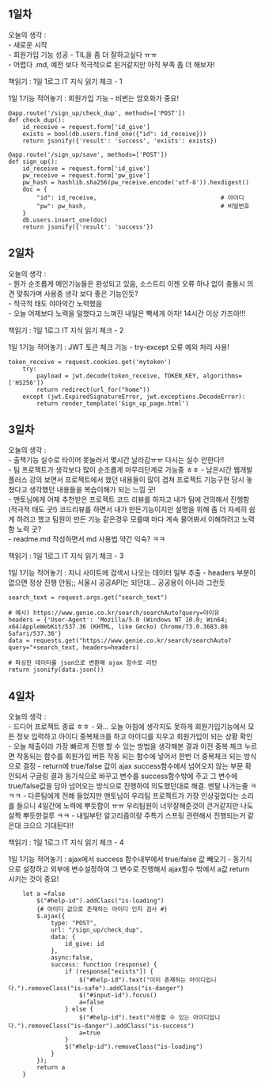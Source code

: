 ## 1일차    

오늘의 생각 :    
    - 새로운 시작    
    - 회원가입 기능 성공 
    - TIL을 좀 더 잘하고싶다 ㅠㅠ    
    - 어렵다 .md, 예전 보다 적극적으로 된거같지만 아직 부족 좀 더 해보자! 

책읽기 : 1일 1로그 IT 지식 읽기 체크 - 1

1일 1기능 적어놓기 : 회원가입 기능 - 비번는 암호화가 중요!
<pre><code>@app.route('/sign_up/check_dup', methods=['POST'])
def check_dup():
    id_receive = request.form['id_give']
    exists = bool(db.users.find_one({"id": id_receive}))
    return jsonify({'result': 'success', 'exists': exists})

@app.route('/sign_up/save', methods=['POST'])
def sign_up():
    id_receive = request.form['id_give']
    pw_receive = request.form['pw_give']
    pw_hash = hashlib.sha256(pw_receive.encode('utf-8')).hexdigest()
    doc = {
        "id": id_receive,                                   # 아이디
        "pw": pw_hash,                                      # 비밀번호   
    }
    db.users.insert_one(doc)
    return jsonify({'result': 'success'})</code></pre> 

## 2일차 

오늘의 생각 :    
    - 뭔가 순조롭게 메인기능들은 완성되고 있음, 소스트리 이젠 오류 하나 없이 충돌시 의견 맞춰가며 사용중 생각 보다 좋은 기능인듯?   
    - 적극적 태도 야아악간 노력했음   
    - 오늘 어제보다 노력을 덜했다고 느껴진 내일은 빡세게 아자! 14시간 이상 가즈아!!!   

책읽기 : 1일 1로그 IT 지식 읽기 체크 - 2

1일 1기능 적어놓기 : JWT 토큰 체크 기능 - try-except 오류 예외 처리 사용!
<pre><code>token_receive = request.cookies.get('mytoken')
    try:
        payload = jwt.decode(token_receive, TOKEN_KEY, algorithms=['HS256'])
        return redirect(url_for("home"))
    except (jwt.ExpiredSignatureError, jwt.exceptions.DecodeError):
        return render_template('Sign_up_page.html')</code></pre> 
        
## 3일차 

오늘의 생각 :    
    - 출책기능 실수로 타이머 못눌러서 몇시간 날라감ㅠㅠ 다시는 실수 안한다!!   
    - 팀 프로젝트가 생각보다 많이 순조롭게 마무리단계로 가능중 ㅎㅎ
    - 남은시간 웹개발 플러스 강의 보면서 프로젝트에서 했던 내용들이 많이 겹쳐 프로젝트 기능구현 당시 놓쳤다고 생각했던 내용들을 복습이해가 되는 느낌 굿!   
    - 맨토님에게 어제 추천받은 프로젝트 코드 리뷰를 하자고 내가 팀에 건의해서 진행함 (적극적 태도 굿!) 코드리뷰를 하면서 내가 만든기능이지만 설명을 위해 좀 더 자세히 쉽게 하려고 했고 팀원이 만든 기능 같은경우 모를때 마다 계속 물어봐서 이해하려고 노력함 노력 굿?   
    - readme.md 작성하면서 md 사용법 약간 익숙? ㅋㅋ

책읽기 : 1일 1로그 IT 지식 읽기 체크 - 3

1일 1기능 적어놓기 : 지니 사이트에 검색시 나오는 데이터 일부 추출 - headers 부분이 없으면 정상 진행 안됨;; 서울시 공공API는 되던대... 공공용이 아니라 그런듯
<pre><code>search_text = request.args.get("search_text")

# 예시) https://www.genie.co.kr/search/searchAuto?query=아이유
headers = {'User-Agent': 'Mozilla/5.0 (Windows NT 10.0; Win64; x64)AppleWebKit/537.36 (KHTML, like Gecko) Chrome/73.0.3683.86 Safari/537.36'}
data = requests.get("https://www.genie.co.kr/search/searchAuto?query="+search_text, headers=headers)

# 파싱한 데이터를 json으로 변환해 ajax 함수로 리턴
return jsonify(data.json())</code></pre> 
        
## 4일차 

오늘의 생각 :   
    - 드디어 프로젝트 종료 ㅎㅎ
    - 와... 오늘 아침에 생각지도 못하게 회원가입기능에서 모든 정보 입력하고 아이디 중복체크를 하고 아이디를 지우고 회원가입이 되는 상황 확인
    - 오늘 제출이라 가장 빠르게 진행 할 수 있는 방법을 생각해본 결과 이전 중복 체크 누르면 작동되는 함수를 회원가입 버튼 작동 되는 함수에 넣어서 한번 더 중복체크 되는 방식으로 결정
    - return에 true/false 값이 ajax success함수에서 넘어오지 않는 부문 확인되서 구글링 결과 동기식으로 바꾸고 변수를 success함수밖에 주고 그 변수에 true/false값을 담아 넘어오는 방식으로 진행하여 의도했던대로 해결. 멘탈 나가는줄 ㅋㅋㅋ
    - 다른팀에게 전해 들었지만 맨토님이 우리팀 프로젝트가 가장 인상깊었다는 소리를 들으니 4일간에 노력에 뿌듯함이 ㅠㅠ 우리팀원이 너무잘해준것이 큰거같지만 나도 살짝 뿌듯한걸루 ㅋㅋ
    - 내일부턴 알고리즘이랑 주특기 스프링 관련해서 진행되는거 같은대 크으으 기대된다!!
    
책읽기 : 1일 1로그 IT 지식 읽기 체크 - 4
    
1일 1기능 적어놓기 : ajax에서 success 함수내부에서 true/false 값 빼오기 - 동기식으로 설정하고 외부에 변수설정하여 그 변수로 진행해서 ajax함수 밖에서 a값 return 시키는 것이 중요!
    
        let a =false
            $("#help-id").addClass("is-loading")
            {# 아이디 값으로 존재하는 아이디 인지 검사 #}
            $.ajax({
                type: "POST",
                url: "/sign_up/check_dup",
                data: {
                    id_give: id
                },
                async:false,
                success: function (response) {
                    if (response["exists"]) {
                        $("#help-id").text("이미 존재하는 아이디입니다.").removeClass("is-safe").addClass("is-danger")
                        $("#input-id").focus()
                        a=false
                    } else {
                        $("#help-id").text("사용할 수 있는 아이디입니다.").removeClass("is-danger").addClass("is-success")
                        a=true
                    }
                    $("#help-id").removeClass("is-loading")
                }
            });
            return a
        }
    
    
    
